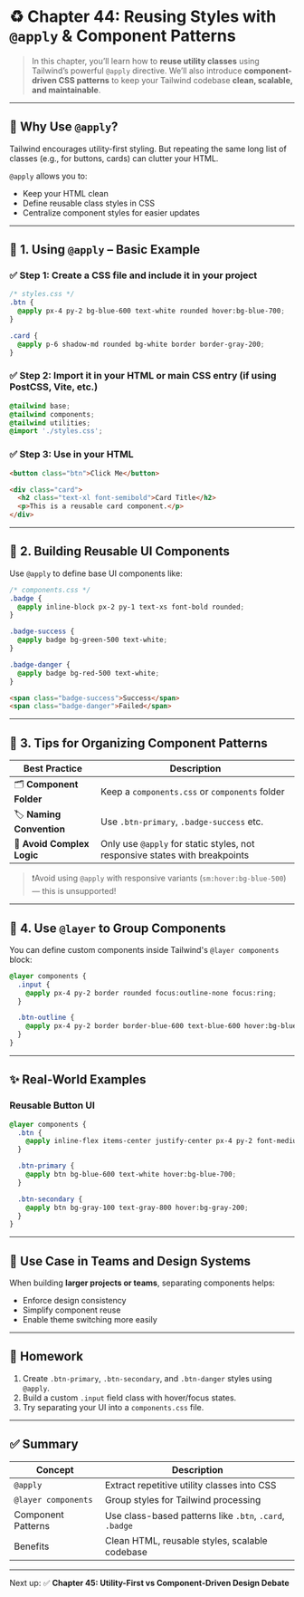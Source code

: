 

# ♻️ Chapter 44: Reusing Styles with `@apply` & Component Patterns

> In this chapter, you’ll learn how to **reuse utility classes** using Tailwind’s powerful `@apply` directive. We’ll also introduce **component-driven CSS patterns** to keep your Tailwind codebase **clean, scalable, and maintainable**.

---

## 🧠 Why Use `@apply`?

Tailwind encourages utility-first styling. But repeating the same long list of classes (e.g., for buttons, cards) can clutter your HTML.

`@apply` allows you to:

* Keep your HTML clean
* Define reusable class styles in CSS
* Centralize component styles for easier updates

---

## 🧪 1. Using `@apply` – Basic Example

### ✅ Step 1: Create a CSS file and include it in your project

```css
/* styles.css */
.btn {
  @apply px-4 py-2 bg-blue-600 text-white rounded hover:bg-blue-700;
}

.card {
  @apply p-6 shadow-md rounded bg-white border border-gray-200;
}
```

### ✅ Step 2: Import it in your HTML or main CSS entry (if using PostCSS, Vite, etc.)

```css
@tailwind base;
@tailwind components;
@tailwind utilities;
@import './styles.css';
```

### ✅ Step 3: Use in your HTML

```html
<button class="btn">Click Me</button>

<div class="card">
  <h2 class="text-xl font-semibold">Card Title</h2>
  <p>This is a reusable card component.</p>
</div>
```

---

## 🧱 2. Building Reusable UI Components

Use `@apply` to define base UI components like:

```css
/* components.css */
.badge {
  @apply inline-block px-2 py-1 text-xs font-bold rounded;
}

.badge-success {
  @apply badge bg-green-500 text-white;
}

.badge-danger {
  @apply badge bg-red-500 text-white;
}
```

```html
<span class="badge-success">Success</span>
<span class="badge-danger">Failed</span>
```

---

## 🎯 3. Tips for Organizing Component Patterns

| Best Practice              | Description                                                                 |
| -------------------------- | --------------------------------------------------------------------------- |
| 🗂 **Component Folder**    | Keep a `components.css` or `components` folder                              |
| 🏷 **Naming Convention**   | Use `.btn-primary`, `.badge-success` etc.                                   |
| 🧪 **Avoid Complex Logic** | Only use `@apply` for static styles, not responsive states with breakpoints |

> ❗️Avoid using `@apply` with responsive variants (`sm:hover:bg-blue-500`) — this is unsupported!

---

## 🧰 4. Use `@layer` to Group Components

You can define custom components inside Tailwind's `@layer components` block:

```css
@layer components {
  .input {
    @apply px-4 py-2 border rounded focus:outline-none focus:ring;
  }

  .btn-outline {
    @apply px-4 py-2 border border-blue-600 text-blue-600 hover:bg-blue-50;
  }
}
```

---

## ✨ Real-World Examples

### Reusable Button UI

```css
@layer components {
  .btn {
    @apply inline-flex items-center justify-center px-4 py-2 font-medium rounded shadow-sm;
  }

  .btn-primary {
    @apply btn bg-blue-600 text-white hover:bg-blue-700;
  }

  .btn-secondary {
    @apply btn bg-gray-100 text-gray-800 hover:bg-gray-200;
  }
}
```

---

## 💼 Use Case in Teams and Design Systems

When building **larger projects or teams**, separating components helps:

* Enforce design consistency
* Simplify component reuse
* Enable theme switching more easily

---

## 🧠 Homework

1. Create `.btn-primary`, `.btn-secondary`, and `.btn-danger` styles using `@apply`.
2. Build a custom `.input` field class with hover/focus states.
3. Try separating your UI into a `components.css` file.

---

## ✅ Summary

| Concept             | Description                                             |
| ------------------- | ------------------------------------------------------- |
| `@apply`            | Extract repetitive utility classes into CSS             |
| `@layer components` | Group styles for Tailwind processing                    |
| Component Patterns  | Use class-based patterns like `.btn`, `.card`, `.badge` |
| Benefits            | Clean HTML, reusable styles, scalable codebase          |

---

Next up:
✅ **Chapter 45: Utility-First vs Component-Driven Design Debate**

